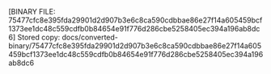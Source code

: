 [BINARY FILE: 75477cfc8e395fda29901d2d907b3e6c8ca590cdbbae86e27f14a605459bcf1373ee1dc48c559cdfb0b84654e91f776d286cbe5258405ec394a196ab8dc6]
Stored copy: docs/converted-binary/75477cfc8e395fda29901d2d907b3e6c8ca590cdbbae86e27f14a605459bcf1373ee1dc48c559cdfb0b84654e91f776d286cbe5258405ec394a196ab8dc6
